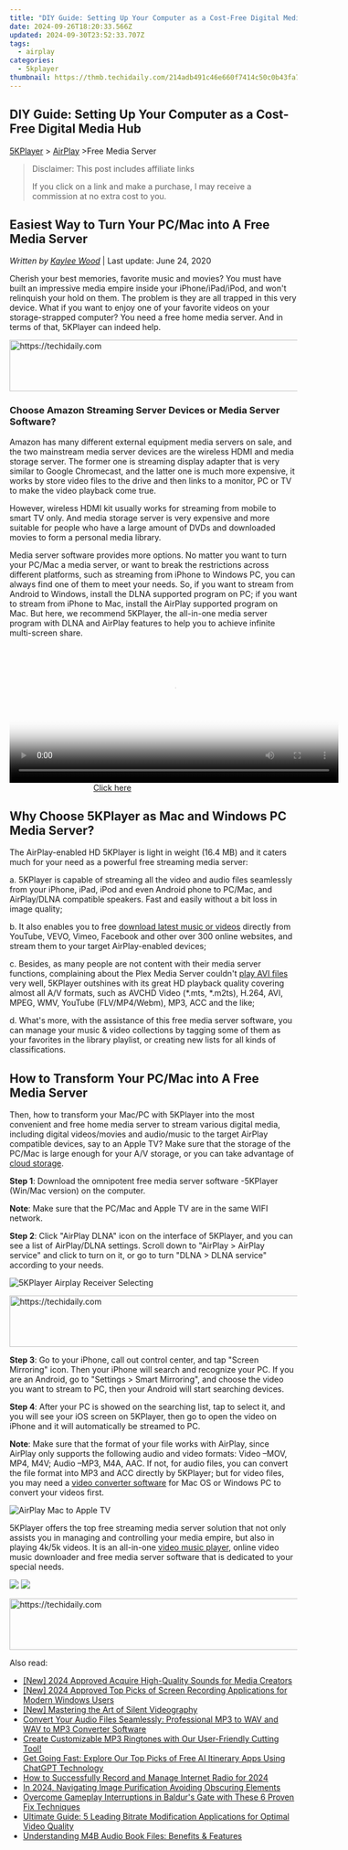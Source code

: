 ```yaml
---
title: "DIY Guide: Setting Up Your Computer as a Cost-Free Digital Media Hub"
date: 2024-09-26T18:20:33.566Z
updated: 2024-09-30T23:52:33.707Z
tags:
  - airplay
categories:
  - 5kplayer
thumbnail: https://thmb.techidaily.com/214adb491c46e660f7414c50c0b43fa707653a1bb501fab4eb3e1c0ad873052e.jpg
---
```


## DIY Guide: Setting Up Your Computer as a Cost-Free Digital Media Hub

[5KPlayer](https://tools.techidaily.com/5kplayer/products/) \> [AirPlay](https://tools.techidaily.com/5kplayer/airplay/) \>Free Media Server

>  Disclaimer: This post includes affiliate links
>
>  If you click on a link and make a purchase, I may receive a commission at no extra cost to you.
>

## Easiest Way to Turn Your PC/Mac into A Free Media Server

 _Written by [Kaylee Wood](https://www.quora.com/profile/Amanda-Hu-21)_ | Last update: June 24, 2020

Cherish your best memories, favorite music and movies? You must have built an impressive media empire inside your iPhone/iPad/iPod, and won't relinquish your hold on them. The problem is they are all trapped in this very device. What if you want to enjoy one of your favorite videos on your storage-strapped computer? You need a free home media server. And in terms of that, 5KPlayer can indeed help. 

<!-- affiliate ads begin -->
<a href="https://appsumo.8odi.net/c/5597632/2137411/7443" target="_top" id="2137411">
  <img src="//a.impactradius-go.com/display-ad/7443-2137411" border="0" alt="https://techidaily.com" width="600" height="90"/>
</a>
<img height="0" width="0" src="https://appsumo.8odi.net/i/5597632/2137411/7443" style="position:absolute;visibility:hidden;" border="0" />
<!-- affiliate ads end -->

### Choose Amazon Streaming Server Devices or Media Server Software?

Amazon has many different external equipment media servers on sale, and the two mainstream media server devices are the wireless HDMI and media storage server. The former one is streaming display adapter that is very similar to Google Chromecast, and the latter one is much more expensive, it works by store video files to the drive and then links to a monitor, PC or TV to make the video playback come true.

However, wireless HDMI kit usually works for streaming from mobile to smart TV only. And media storage server is very expensive and more suitable for people who have a large amount of DVDs and downloaded movies to form a personal media library.

Media server software provides more options. No matter you want to turn your PC/Mac a media server, or want to break the restrictions across different platforms, such as streaming from iPhone to Windows PC, you can always find one of them to meet your needs. So, if you want to stream from Android to Windows, install the DLNA supported program on PC; if you want to stream from iPhone to Mac, install the AirPlay supported program on Mac. But here, we recommend 5KPlayer, the all-in-one media server program with DLNA and AirPlay features to help you to achieve infinite multi-screen share.

<!-- affiliate ads begin -->
<span id="1983573">
					<video width="576" height="240" style="cursor:pointer"
           poster="//a.impactradius-go.com/display-clicktoplayimage/1983573.png"
           onclick="if(!this.playClicked){this.play();this.setAttribute('controls',true);this.playClicked=true;}">
	   <source src="//a.impactradius-go.com/display-ad/22993-1983573">
	   <img src="//a.impactradius-go.com/display-clicktoplayimage/1983573.png" style="border: none; height: 100%; width: 100%; object-fit: contain">
	</video>
	<div style="width:360px;text-align:center"><a href="javascript:window.open(decodeURIComponent('https%3A%2F%2Fhomestyler.sjv.io%2Fc%2F5597632%2F1983573%2F22993'), '_blank');void(0);">Click here</a></div>
</span>
<img height="0" width="0" src="https://imp.pxf.io/i/5597632/1983573/22993" style="position:absolute;visibility:hidden;" border="0" />
<!-- affiliate ads end -->

## Why Choose 5KPlayer as Mac and Windows PC Media Server?

The AirPlay-enabled HD 5KPlayer is light in weight (16.4 MB) and it caters much for your need as a powerful free streaming media server:

a. 5KPlayer is capable of streaming all the video and audio files seamlessly from your iPhone, iPad, iPod and even Android phone to PC/Mac, and AirPlay/DLNA compatible speakers. Fast and easily without a bit loss in image quality;

b. It also enables you to free [download latest music or videos](https://tools.techidaily.com/5kplayer/youtube-download/) directly from YouTube, VEVO, Vimeo, Facebook and other over 300 online websites, and stream them to your target AirPlay-enabled devices;

c. Besides, as many people are not content with their media server functions, complaining about the Plex Media Server couldn't [play AVI files](https://tools.techidaily.com/5kplayer/video-music-player/) very well, 5KPlayer outshines with its great HD playback quality covering almost all A/V formats, such as AVCHD Video (\*.mts, \*.m2ts), H.264, AVI, MPEG, WMV, YouTube (FLV/MP4/Webm), MP3, ACC and the like;

d. What's more, with the assistance of this free media server software, you can manage your music & video collections by tagging some of them as your favorites in the library playlist, or creating new lists for all kinds of classifications.

## How to Transform Your PC/Mac into A Free Media Server

Then, how to transform your Mac/PC with 5KPlayer into the most convenient and free home media server to stream various digital media, including digital videos/movies and audio/music to the target AirPlay compatible devices, say to an Apple TV? Make sure that the storage of the PC/Mac is large enough for your A/V storage, or you can take advantage of [cloud storage](http://en.wikipedia.org/wiki/Cloud%5Fstorage).

**Step 1**: Download the omnipotent free media server software -5KPlayer (Win/Mac version) on the computer.

**Note**: Make sure that the PC/Mac and Apple TV are in the same WIFI network.

**Step 2**: Click "AirPlay DLNA" icon on the interface of 5KPlayer, and you can see a list of AirPlay/DLNA settings. Scroll down to "AirPlay > AirPlay service" and click to turn on it, or go to turn "DLNA > DLNA service" according to your needs.

![5KPlayer Airplay Receiver Selecting](https://www.5kplayer.com/airplay/img/ipad-airplay-mirroring.jpg)

<!-- affiliate ads begin -->
<a href="https://appsumo.8odi.net/c/5597632/2151894/7443" target="_top" id="2151894">
  <img src="//a.impactradius-go.com/display-ad/7443-2151894" border="0" alt="https://techidaily.com" width="728" height="90"/>
</a>
<img height="0" width="0" src="https://appsumo.8odi.net/i/5597632/2151894/7443" style="position:absolute;visibility:hidden;" border="0" />
<!-- affiliate ads end -->

**Step 3**: Go to your iPhone, call out control center, and tap "Screen Mirroring" icon. Then your iPhone will search and recognize your PC. If you are an Android, go to "Settings > Smart Mirroring", and choose the video you want to stream to PC, then your Android will start searching devices.

**Step 4**: After your PC is showed on the searching list, tap to select it, and you will see your iOS screen on 5KPlayer, then go to open the video on iPhone and it will automatically be streamed to PC. 

**Note**: Make sure that the format of your file works with AirPlay, since AirPlay only supports the following audio and video formats: Video –MOV, MP4, M4V; Audio –MP3, M4A, AAC. If not, for audio files, you can convert the file format into MP3 and ACC directly by 5KPlayer; but for video files, you may need a [video converter software](https://tools.techidaily.com/5kplayer/products/) for Mac OS or Windows PC to convert your videos first.

![AirPlay Mac to Apple TV](https://www.5kplayer.com/airplay/img/iphone-screen-mirroring.jpg) 

5KPlayer offers the top free streaming media server solution that not only assists you in managing and controlling your media empire, but also in playing 4k/5k videos. It is an all-in-one [video music player](https://tools.techidaily.com/5kplayer/products/), online video music downloader and free media server software that is dedicated to your special needs.

[![](https://www.5kplayer.com/airplay/../button/freedownbackmac.png)](https://tools.techidaily.com/5kplayer/products/) [![](https://www.5kplayer.com/airplay/../button/freedownwhitewin.png)](https://tools.techidaily.com/5kplayer/products/)

<!-- affiliate ads begin -->
<a href="https://appsumo.8odi.net/c/5597632/2123734/7443" target="_top" id="2123734">
  <img src="//a.impactradius-go.com/display-ad/7443-2123734" border="0" alt="https://techidaily.com" width="728" height="90"/>
</a>
<img height="0" width="0" src="https://appsumo.8odi.net/i/5597632/2123734/7443" style="position:absolute;visibility:hidden;" border="0" />
<!-- affiliate ads end -->

<ins class="adsbygoogle"
     style="display:block"
     data-ad-format="autorelaxed"
     data-ad-client="ca-pub-7571918770474297"
     data-ad-slot="1223367746"></ins>

<ins class="adsbygoogle"
     style="display:block"
     data-ad-client="ca-pub-7571918770474297"
     data-ad-slot="8358498916"
     data-ad-format="auto"
     data-full-width-responsive="true"></ins>

<span class="atpl-alsoreadstyle">Also read:</span>
<div><ul>
<li><a href="https://facebook-video-share.techidaily.com/new-2024-approved-acquire-high-quality-sounds-for-media-creators/"><u>[New] 2024 Approved Acquire High-Quality Sounds for Media Creators</u></a></li>
<li><a href="https://screen-recording.techidaily.com/new-2024-approved-top-picks-of-screen-recording-applications-for-modern-windows-users/"><u>[New] 2024 Approved Top Picks of Screen Recording Applications for Modern Windows Users</u></a></li>
<li><a href="https://desktop-recording.techidaily.com/new-mastering-the-art-of-silent-videography/"><u>[New] Mastering the Art of Silent Videography</u></a></li>
<li><a href="https://media-tips.techidaily.com/convert-your-audio-files-seamlessly-professional-mp3-to-wav-and-wav-to-mp3-converter-software/"><u>Convert Your Audio Files Seamlessly: Professional MP3 to WAV and WAV to MP3 Converter Software</u></a></li>
<li><a href="https://media-tips.techidaily.com/create-customizable-mp3-ringtones-with-our-user-friendly-cutting-tool/"><u>Create Customizable MP3 Ringtones with Our User-Friendly Cutting Tool!</u></a></li>
<li><a href="https://tech-haven.techidaily.com/get-going-fast-explore-our-top-picks-of-free-ai-itinerary-apps-using-chatgpt-technology/"><u>Get Going Fast: Explore Our Top Picks of Free AI Itinerary Apps Using ChatGPT Technology</u></a></li>
<li><a href="https://screen-sharing-recording.techidaily.com/how-to-successfully-record-and-manage-internet-radio-for-2024/"><u>How to Successfully Record and Manage Internet Radio for 2024</u></a></li>
<li><a href="https://vp-tips.techidaily.com/in-2024-navigating-image-purification-avoiding-obscuring-elements/"><u>In 2024, Navigating Image Purification Avoiding Obscuring Elements</u></a></li>
<li><a href="https://win-blog.techidaily.com/overcome-gameplay-interruptions-in-baldurs-gate-with-these-6-proven-fix-techniques/"><u>Overcome Gameplay Interruptions in Baldur's Gate with These 6 Proven Fix Techniques</u></a></li>
<li><a href="https://media-tips.techidaily.com/ultimate-guide-5-leading-bitrate-modification-applications-for-optimal-video-quality/"><u>Ultimate Guide: 5 Leading Bitrate Modification Applications for Optimal Video Quality</u></a></li>
<li><a href="https://media-tips.techidaily.com/understanding-m4b-audio-book-files-benefits-and-features/"><u>Understanding M4B Audio Book Files: Benefits & Features</u></a></li>
</ul></div>

